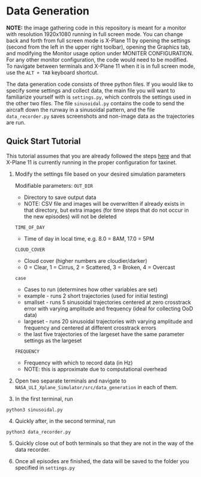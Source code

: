# Data Generation
**NOTE:** the image gathering code in this repository is meant for a monitor with resolution 1920x1080 running in full screen mode. You can change back and forth from full screen mode is X-Plane 11 by opening the settings (second from the left in the upper right toolbar), opening the Graphics tab, and modifying the Monitor usage option under MONITER CONFIGURATION. For any other monitor configuration, the code would need to be modified. To navigate between terminals and X-Plane 11 when it is in full screen mode, use the `ALT + TAB` keyboard shortcut. 

The data generation code consists of three python files. If you would like to specify some settings and collect data, the main file you will want to familiarize yourself with is `settings.py`, which controls the settings used in the other two files. The file `sinusoidal.py` contains the code to send the aircraft down the runway in a sinusoidal pattern, and the file `data_recorder.py` saves screenshots and non-image data as the trajectories are run.

## Quick Start Tutorial
This tutorial assumes that you are already followed the steps [here](..) and that X-Plane 11 is currently running in the proper configuration for taxinet.

1. Modify the settings file based on your desired simulation parameters

    Modifiable parameters:
    `OUT_DIR`
    * Directory to save output data
    * NOTE: CSV file and images will be overwritten if already exists in that directory, but extra images (for time steps that do not occur in the new episodes) will not be deleted

    `TIME_OF_DAY`
    * Time of day in local time, e.g. 8.0 = 8AM, 17.0 = 5PM

    `CLOUD_COVER`
    * Cloud cover (higher numbers are cloudier/darker)
    * 0 = Clear, 1 = Cirrus, 2 = Scattered, 3 = Broken, 4 = Overcast

    `case`
    * Cases to run (determines how other variables are set)
    * example  - runs 2 short trajectories (used for initial testing)
    * smallset - runs 5 sinusoidal trajectories centered at zero crosstrack error with varying amplitude and frequency (ideal for collecting OoD data)
    * largeset - runs 20 sinusoidal trajectories with varying amplitude and frequency and centered at different crosstrack errors
    * the last five trajectories of the largeset have the same parameter settings as the largeset

    `FREQUENCY`
    * Frequency with which to record data (in Hz)
    * NOTE: this is approximate due to computational overhead

2. Open two separate terminals and navigate to `NASA_ULI_Xplane_Simulator/src/data_generation` in each of them.

3. In the first terminal, run
```shell script
python3 sinusoidal.py
```

4. Quickly after, in the second terminal, run
```shell script
python3 data_recorder.py
```

5. Quickly close out of both terminals so that they are not in the way of the data recorder.

6. Once all episodes are finished, the data will be saved to the folder you specified in `settings.py`